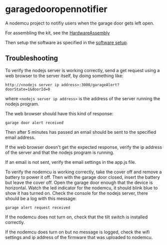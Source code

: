 # garagedooropennotifier
A nodemcu project to notifiy users when the garage door gets left open.

For assembling the kit, see the [HardwareAssembly](https://github.com/thinklearndo/garagedooropennotifier/blob/main/HardwareAssembly.md)

Then setup the software as specified in the [software setup](https://github.com/thinklearndo/garagedooropennotifier/blob/main/SoftwareSetup.md).

## Troubleshooting

To verify the nodejs server is working correctly, send a get request using a web browser to the server itself, by doing something like:
```
http://<nodejs server ip address>:3000/garageAlert?doorState=1&doorId=0
```
where ```<nodejs server ip address>``` is the address of the server running the nodejs program.

The web browser should have this kind of response:
```
garage door alert received
```
Then after 5 minutes has passed an email should be sent to the specified email address.

If the web browser doesn't get the expected response, verify the ip address of the server and that the nodejs program is running.

If an email is not sent, verify the email settings in the app.js file.

To verify the nodemcu is working correctly, take the cover off and remove a battery to power it off. Then with the garage door closed, insert the battery but leave the cover off. Open the garage door enough that the device is horizontal. Watch the led indicator for the nodemcu, it should blink blue to show it has turned on. Check the console for the nodejs server, there should be a log with this message:
```
garage alert request received
```

If the nodemcu does not turn on, check that the tilt switch is installed correctly.

If the nodemcu does turn on but no message is logged, check the wifi settings and ip address of the firmware that was uploaded to nodemcu.
